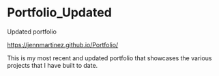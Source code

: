 # Portfolio_Updated
Updated portfolio

https://jennmartinez.github.io/Portfolio/

This is my most recent and updated portfolio that showcases the various projects that I have built to date.
